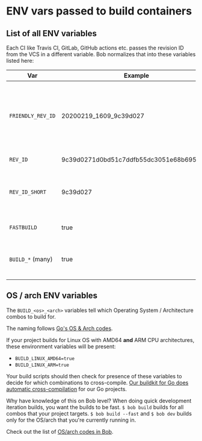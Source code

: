 ENV vars passed to build containers
===================================


List of all ENV variables
-------------------------

Each CI like Travis CI, GitLab, GitHub actions etc. passes the revision ID from the VCS in
a different variable. Bob normalizes that into these variables listed here:

| Var               | Example                | Description                                                        |
|-------------------|------------------------|--------------------------------------------------------------------|
| `FRIENDLY_REV_ID` | 20200219_1609_9c39d027 | Commit's date + time + short rev ID. Good for human readability / Docker tags while still being autogenerated |
| `REV_ID`          | 9c39d0271d0bd51c7ddfb55dc3051e68b6953c33 | Full hash of the commit |
| `REV_ID_SHORT`    | 9c39d027               | REV_ID but shorter (8 hexits), still really low chance of collision |
| `FASTBUILD`       | true                   | Present only if running `$ bob build --fast` |
| `BUILD_*` (many)  | true                   | Explained in the "OS / arch ENV variables" section |


OS / arch ENV variables
-----------------------

The `BUILD_<os>_<arch>` variables tell which Operating System / Architecture combos to build for.

The naming follows [Go's OS & Arch codes](https://golang.org/doc/install/source#environment).

If your project builds for Linux OS with AMD64 **and** ARM CPU architectures, these
environment variables will be present:

- `BUILD_LINUX_AMD64=true`
- `BUILD_LINUX_ARM=true`

Your build scripts should then check for presence of these variables to decide for which
combinations to cross-compile.
[Our buildkit for Go does automatic cross-compilation](https://github.com/function61/buildkit-golang/blob/06f93bc306852536b720f91369b1939d7112b175/build-common.sh#L108)
for our Go projects.

Why have knowledge of this on Bob level? When doing quick development iteration builds,
you want the builds to be fast. `$ bob build` builds for all combos that your project
targets. `$ bob build --fast` and `$ bob dev` builds only for the OS/arch that you're
currently running in.

Check out the list of
[OS/arch codes in Bob](https://github.com/function61/turbobob/blob/9c39d0271d0bd51c7ddfb55dc3051e68b6953c33/cmd/bob/bobfile.go#L54).
